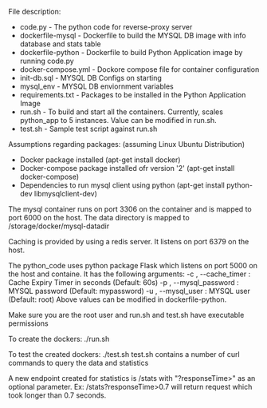 File description:

- code.py - The python code for reverse-proxy server
- dockerfile-mysql - Dockerfile to build the MYSQL DB image with info database and stats table
- dockerfile-python - Dockerfile to build Python Application image by running code.py
- docker-compose.yml - Dockore compose file for container configuration
- init-db.sql - MYSQL DB Configs on starting
- mysql_env - MYSQL DB enviornment variables
- requirements.txt - Packages to be installed in the Python Application Image
- run.sh - To build and start all the containers. Currently, scales python_app to 5 instances. Value can be modified in run.sh.
- test.sh - Sample test script against run.sh

Assumptions regarding packages: (assuming Linux Ubuntu Distribution)

- Docker package installed (apt-get install docker)
- Docker-compose package installed ofr version '2' (apt-get install docker-compose)
- Dependencies to run mysql client using python (apt-get install python-dev libmysqlclient-dev)

The mysql container runs on port 3306 on the container and is mapped to port 6000 on the host. The data directory is mapped to /storage/docker/mysql-datadir

Caching is provided by using a redis server. It listens on port 6379 on the host.

The python_code uses python package Flask which listens on port 5000 on the host and containe. It has the following arguments:
  -c , --cache_timer    : Cache Expiry Timer in seconds (Default: 60s)
  -p , --mysql_password : MYSQL password (Default: mypassword)
  -u , --mysql_user     : MYSQL user (Default: root)
Above values can be modified in dockerfile-python.

Make sure you are the root user and run.sh and test.sh have executable permissions

To create the dockers: ./run.sh

To test the created dockers: ./test.sh
test.sh contains a number of curl commands to query the data and statistics

A new endpoint created for statistics is /stats with "?responseTime><time in sec>" as an optional parameter.
Ex: /stats?responseTime>0.7 will return request which took longer than 0.7 seconds.


